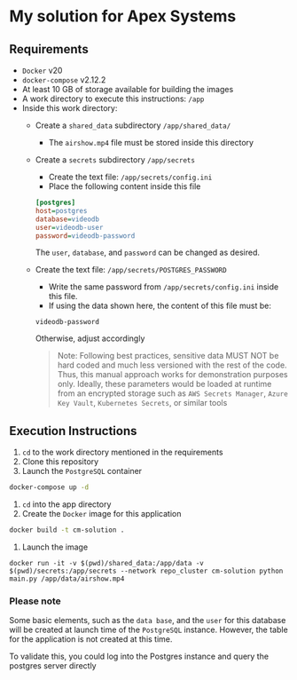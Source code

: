 # My solution for Apex Systems

## Requirements
- `Docker` v20
- `docker-compose` v2.12.2
- At least 10 GB of storage available for building the images
- A work directory to execute this instructions: `/app`
- Inside this work directory:
  - Create a `shared_data` subdirectory `/app/shared_data/`
    - The `airshow.mp4` file must be stored inside this directory
  - Create a `secrets` subdirectory `/app/secrets`
    - Create the text file: `/app/secrets/config.ini`
    - Place the following content inside this file
    ```ini
    [postgres]
    host=postgres
    database=videodb
    user=videodb-user
    password=videodb-password
    ```
    The `user`, `database`, and `password` can be changed as desired.  
  - Create the text file: `/app/secrets/POSTGRES_PASSWORD`
    - Write the same password from `/app/secrets/config.ini` inside this file.
    - If using the data shown here, the content of this file must be:
    ```
    videodb-password
    ```

    Otherwise, adjust accordingly
    >Note: Following best practices, sensitive data MUST NOT be hard coded and much less 
    versioned with the rest of the code. Thus, this manual approach works for demonstration
    purposes only. Ideally, these parameters would be loaded at runtime from an encrypted 
    storage such as `AWS Secrets Manager`, `Azure Key Vault`, `Kubernetes Secrets`, or similar tools


## Execution Instructions
1. `cd` to the work directory mentioned in the requirements
1. Clone this repository
1. Launch the `PostgreSQL` container
  ```bash
  docker-compose up -d
  ```
1. `cd` into the app directory
1. Create the `Docker` image for this application
``` bash
docker build -t cm-solution .
``` 
1. Launch the image
```
docker run -it -v $(pwd)/shared_data:/app/data -v $(pwd)/secrets:/app/secrets --network repo_cluster cm-solution python main.py /app/data/airshow.mp4
```

### Please note

Some basic elements, such as the `data base`, and the `user` for this database 
will be created at launch time of the `PostgreSQL` instance. However, the table
for the application is not created at this time.

To validate this, you could log into the Postgres instance and query the postgres server
directly
